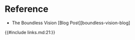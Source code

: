 # Reference

- The Boundless Vision [Blog Post][boundless-vision-blog]

<!-- 🔗 Reference Style -->

{{#include links.md:21:}}

